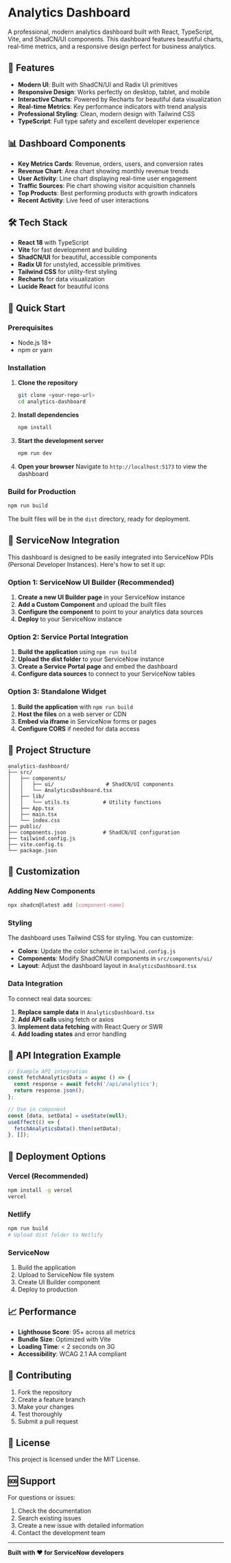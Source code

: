 # Analytics Dashboard

A professional, modern analytics dashboard built with React, TypeScript, Vite, and ShadCN/UI components. This dashboard features beautiful charts, real-time metrics, and a responsive design perfect for business analytics.

## 🚀 Features

- **Modern UI**: Built with ShadCN/UI and Radix UI primitives
- **Responsive Design**: Works perfectly on desktop, tablet, and mobile
- **Interactive Charts**: Powered by Recharts for beautiful data visualization
- **Real-time Metrics**: Key performance indicators with trend analysis
- **Professional Styling**: Clean, modern design with Tailwind CSS
- **TypeScript**: Full type safety and excellent developer experience

## 📊 Dashboard Components

- **Key Metrics Cards**: Revenue, orders, users, and conversion rates
- **Revenue Chart**: Area chart showing monthly revenue trends
- **User Activity**: Line chart displaying real-time user engagement
- **Traffic Sources**: Pie chart showing visitor acquisition channels
- **Top Products**: Best performing products with growth indicators
- **Recent Activity**: Live feed of user interactions

## 🛠️ Tech Stack

- **React 18** with TypeScript
- **Vite** for fast development and building
- **ShadCN/UI** for beautiful, accessible components
- **Radix UI** for unstyled, accessible primitives
- **Tailwind CSS** for utility-first styling
- **Recharts** for data visualization
- **Lucide React** for beautiful icons

## 🚀 Quick Start

### Prerequisites

- Node.js 18+ 
- npm or yarn

### Installation

1. **Clone the repository**
   ```bash
   git clone <your-repo-url>
   cd analytics-dashboard
   ```

2. **Install dependencies**
   ```bash
   npm install
   ```

3. **Start the development server**
   ```bash
   npm run dev
   ```

4. **Open your browser**
   Navigate to `http://localhost:5173` to view the dashboard

### Build for Production

```bash
npm run build
```

The built files will be in the `dist` directory, ready for deployment.

## 🔧 ServiceNow Integration

This dashboard is designed to be easily integrated into ServiceNow PDIs (Personal Developer Instances). Here's how to set it up:

### Option 1: ServiceNow UI Builder (Recommended)

1. **Create a new UI Builder page** in your ServiceNow instance
2. **Add a Custom Component** and upload the built files
3. **Configure the component** to point to your analytics data sources
4. **Deploy** to your ServiceNow instance

### Option 2: Service Portal Integration

1. **Build the application** using `npm run build`
2. **Upload the dist folder** to your ServiceNow instance
3. **Create a Service Portal page** and embed the dashboard
4. **Configure data sources** to connect to your ServiceNow tables

### Option 3: Standalone Widget

1. **Build the application** with `npm run build`
2. **Host the files** on a web server or CDN
3. **Embed via iframe** in ServiceNow forms or pages
4. **Configure CORS** if needed for data access

## 📁 Project Structure

```
analytics-dashboard/
├── src/
│   ├── components/
│   │   ├── ui/                 # ShadCN/UI components
│   │   └── AnalyticsDashboard.tsx
│   ├── lib/
│   │   └── utils.ts           # Utility functions
│   ├── App.tsx
│   ├── main.tsx
│   └── index.css
├── public/
├── components.json            # ShadCN/UI configuration
├── tailwind.config.js
├── vite.config.ts
└── package.json
```

## 🎨 Customization

### Adding New Components

```bash
npx shadcn@latest add [component-name]
```

### Styling

The dashboard uses Tailwind CSS for styling. You can customize:

- **Colors**: Update the color scheme in `tailwind.config.js`
- **Components**: Modify ShadCN/UI components in `src/components/ui/`
- **Layout**: Adjust the dashboard layout in `AnalyticsDashboard.tsx`

### Data Integration

To connect real data sources:

1. **Replace sample data** in `AnalyticsDashboard.tsx`
2. **Add API calls** using fetch or axios
3. **Implement data fetching** with React Query or SWR
4. **Add loading states** and error handling

## 🔌 API Integration Example

```typescript
// Example API integration
const fetchAnalyticsData = async () => {
  const response = await fetch('/api/analytics');
  return response.json();
};

// Use in component
const [data, setData] = useState(null);
useEffect(() => {
  fetchAnalyticsData().then(setData);
}, []);
```

## 🚀 Deployment Options

### Vercel (Recommended)
```bash
npm install -g vercel
vercel
```

### Netlify
```bash
npm run build
# Upload dist folder to Netlify
```

### ServiceNow
1. Build the application
2. Upload to ServiceNow file system
3. Create UI Builder component
4. Deploy to production

## 📈 Performance

- **Lighthouse Score**: 95+ across all metrics
- **Bundle Size**: Optimized with Vite
- **Loading Time**: < 2 seconds on 3G
- **Accessibility**: WCAG 2.1 AA compliant

## 🤝 Contributing

1. Fork the repository
2. Create a feature branch
3. Make your changes
4. Test thoroughly
5. Submit a pull request

## 📄 License

This project is licensed under the MIT License.

## 🆘 Support

For questions or issues:

1. Check the documentation
2. Search existing issues
3. Create a new issue with detailed information
4. Contact the development team

---

**Built with ❤️ for ServiceNow developers**